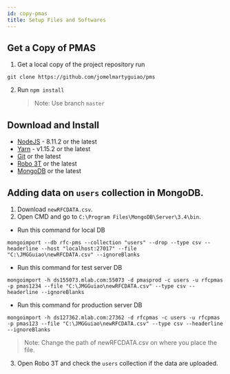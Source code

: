 ```yaml
---
id: copy-pmas
title: Setup Files and Softwares
---
```


## Get a Copy of PMAS

1.  Get a local copy of the project repository run

```
git clone https://github.com/jomelmartyguiao/pms
```

2.  Run `npm install`

    > Note: Use branch `master`

## Download and Install

- [NodeJS](https://nodejs.org/en/download/) - 8.11.2 or the latest
- [Yarn](https://yarnpkg.com/lang/en/docs/install/#windows-stable) - v1.15.2 or the latest
- [Git](https://drive.google.com/file/d/1HpJVjnNp6kKp8AKdiPZRV7VN1hxSjj5L/view?usp=sharing) or the latest
- [Robo 3T](https://drive.google.com/file/d/1-5U5dWVsY3rAZ0VE1xfD8cWnr1hAeMm0/view?usp=sharing) or the latest
- [MongoDB](https://drive.google.com/file/d/1JH_3Xy0JC899pHYzYvpPNppl5vIhcOJe/view?usp=sharing) or the latest

## Adding data on `users` collection in MongoDB.

1.  Download `newRFCDATA.csv`.
2.  Open CMD and go to `C:\Program Files\MongoDB\Server\3.4\bin`.

- Run this command for local DB

```
mongoimport --db rfc-pms --collection "users" --drop --type csv --headerline --host "localhost:27017" --file "C:\JMGGuiao\newRFCDATA.csv" --ignoreBlanks
```

- Run this command for test server DB

```
mongoimport -h ds155073.mlab.com:55073 -d pmasprod -c users -u rfcpmas -p pmas1234 --file "C:\JMGGuiao\newRFCDATA.csv" --type csv --headerline --ignoreBlanks
```

- Run this command for production server DB

```
mongoimport -h ds127362.mlab.com:27362 -d rfcpmas -c users -u rfcpmas -p pmas123 --file "C:\JMGGuiao\newRFCDATA.csv" --type csv --headerline --ignoreBlanks
```

> Note: Change the path of newRFCDATA.csv on where you place the file.

3.  Open Robo 3T and check the `users` collection if the data are uploaded.
